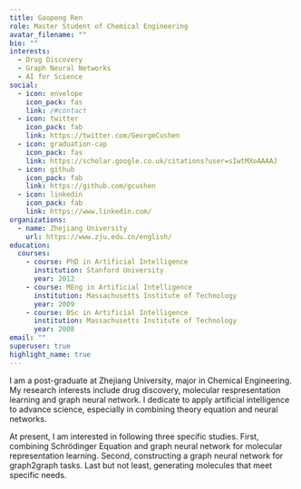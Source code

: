 ```yaml
---
title: Gaopeng Ren
role: Master Student of Chemical Engineering
avatar_filename: ""
bio: ""
interests:
  - Drug Discovery
  - Graph Neural Networks
  - AI for Science
social:
  - icon: envelope
    icon_pack: fas
    link: /#contact
  - icon: twitter
    icon_pack: fab
    link: https://twitter.com/GeorgeCushen
  - icon: graduation-cap
    icon_pack: fas
    link: https://scholar.google.co.uk/citations?user=sIwtMXoAAAAJ
  - icon: github
    icon_pack: fab
    link: https://github.com/gcushen
  - icon: linkedin
    icon_pack: fab
    link: https://www.linkedin.com/
organizations:
  - name: Zhejiang University
    url: https://www.zju.edu.cn/english/
education:
  courses:
    - course: PhD in Artificial Intelligence
      institution: Stanford University
      year: 2012
    - course: MEng in Artificial Intelligence
      institution: Massachusetts Institute of Technology
      year: 2009
    - course: BSc in Artificial Intelligence
      institution: Massachusetts Institute of Technology
      year: 2008
email: ""
superuser: true
highlight_name: true
---
```

I am a post-graduate at Zhejiang University, major in Chemical Engineering. My research interests include drug discovery, molecular respresentation learning and graph neural network. I dedicate to apply artificial intelligence to advance science, especially in combining theory equation and neural networks.

At present, I am interested in following three specific studies. First, combining Schrödinger Equation and graph neural network for molecular representation learning. Second, constructing a graph neural network for graph2graph tasks. Last but not least, generating molecules that meet specific needs.